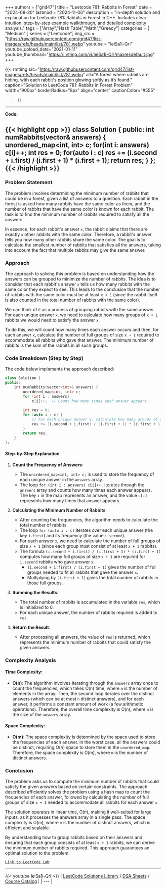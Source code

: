 
+++
authors = ["grid47"]
title = "Leetcode 781: Rabbits in Forest"
date = "2024-08-20"
lastmod = "2024-11-06"
description = "In-depth solution and explanation for Leetcode 781: Rabbits in Forest in C++. Includes clear intuition, step-by-step example walkthrough, and detailed complexity analysis."
tags = ["Array","Hash Table","Math","Greedy"]
categories = [
    "Medium"
]
series = ["Leetcode"]
img_src = "https://raw.githubusercontent.com/grid47/list-images/refs/heads/main/list/781.webp"
youtube = "leiSa1i-QrI"
youtube_upload_date="2021-01-11"
youtube_thumbnail="https://i.ytimg.com/vi/leiSa1i-QrI/maxresdefault.jpg"
+++


{{< rmtimg 
    src="https://raw.githubusercontent.com/grid47/list-images/refs/heads/main/list/781.webp" 
    alt="A forest where rabbits are hiding, with each rabbit's position glowing softly as it’s found."
    caption="Solution to LeetCode 781: Rabbits in Forest Problem"
    width="900px"
    borderRadius="8px"
    align="center" 
    captionColor="#555"
>}}
---
**Code:**

{{< highlight cpp >}}
class Solution {
public:
    int numRabbits(vector<int>& answers) {
        unordered_map<int, int> c;
        for(int i: answers)
        c[i]++;
        int res = 0;
        for(auto i : c) res += (i.second + i.first) / (i.first + 1) * (i.first + 1);
        return res;
    }
};
{{< /highlight >}}
---

### Problem Statement

The problem involves determining the minimum number of rabbits that could be in a forest, given a list of answers to a question. Each rabbit in the forest is asked how many rabbits have the same color as them, and the number of rabbits that have the same color is known for each rabbit. The task is to find the minimum number of rabbits required to satisfy all the answers.

In essence, for each rabbit's answer `x`, the rabbit claims that there are exactly `x` other rabbits with the same color. Therefore, a rabbit's answer tells you how many other rabbits share the same color. The goal is to calculate the smallest number of rabbits that satisfies all the answers, taking into account the fact that multiple rabbits may give the same answer.

### Approach

The approach to solving this problem is based on understanding how the answers can be grouped to minimize the number of rabbits. The idea is to consider that each rabbit's answer `x` tells us how many rabbits with the same color they expect to see. This leads to the conclusion that the number of rabbits with the same color must be at least `x + 1` (since the rabbit itself is also counted in the total number of rabbits with the same color).

We can think of it as a process of grouping rabbits with the same answer. For each unique answer `x`, we need to calculate how many groups of `x + 1` rabbits we would need to satisfy the answer `x`.

To do this, we will count how many times each answer occurs and then, for each answer `x`, calculate the number of full groups of size `x + 1` required to accommodate all rabbits who gave that answer. The minimum number of rabbits is the sum of the rabbits in all such groups.

### Code Breakdown (Step by Step)

The code below implements the approach described:

```cpp
class Solution {
public:
    int numRabbits(vector<int>& answers) {
        unordered_map<int, int> c;
        for (int i : answers)
            c[i]++;  // Count how many times each answer appears
        
        int res = 0;
        for (auto i : c) {
            // For each unique answer x, calculate how many groups of size x + 1 we need
            res += (i.second + i.first) / (i.first + 1) * (i.first + 1);
        }
        return res;
    }
};
```

#### Step-by-Step Explanation

1. **Count the Frequency of Answers**:
   - The `unordered_map<int, int> c;` is used to store the frequency of each unique answer in the `answers` array.
   - The loop `for (int i : answers) c[i]++;` iterates through the `answers` array and counts how many times each answer appears. The key `i` in the map represents an answer, and the value `c[i]` represents how many times that answer appears.

2. **Calculating the Minimum Number of Rabbits**:
   - After counting the frequencies, the algorithm needs to calculate the total number of rabbits.
   - The loop `for (auto i : c)` iterates over each unique answer (the key `i.first`) and its frequency (the value `i.second`).
   - For each answer `x`, we need to calculate the number of full groups of size `x + 1` (since each group must consist of at least `x + 1` rabbits).
   - The formula `(i.second + i.first) / (i.first + 1) * (i.first + 1)` computes how many full groups of size `x + 1` are required for `i.second` rabbits who gave answer `x`.
     - `(i.second + i.first) / (i.first + 1)` gives the number of full groups needed to fit all rabbits that gave the answer `x`.
     - Multiplying by `(i.first + 1)` gives the total number of rabbits in those full groups.

3. **Summing the Results**:
   - The total number of rabbits is accumulated in the variable `res`, which is initialized to 0.
   - For each unique answer, the number of rabbits required is added to `res`.

4. **Return the Result**:
   - After processing all answers, the value of `res` is returned, which represents the minimum number of rabbits that could satisfy the given answers.

### Complexity Analysis

#### Time Complexity:
- **O(n)**: The algorithm involves iterating through the `answers` array once to count the frequencies, which takes O(n) time, where `n` is the number of elements in the array. Then, the second loop iterates over the distinct answers (which can be at most `n` distinct answers), and for each answer, it performs a constant amount of work (a few arithmetic operations). Therefore, the overall time complexity is O(n), where `n` is the size of the `answers` array.

#### Space Complexity:
- **O(m)**: The space complexity is determined by the space used to store the frequencies of each answer. In the worst case, all the answers could be distinct, requiring O(n) space to store them in the `unordered_map`. Therefore, the space complexity is O(m), where `m` is the number of distinct answers.

### Conclusion

The problem asks us to compute the minimum number of rabbits that could satisfy the given answers based on certain constraints. The approach described efficiently solves the problem using a hash map to count the frequencies of each answer, followed by calculating the number of full groups of size `x + 1` needed to accommodate all rabbits for each answer `x`.

The solution operates in linear time, O(n), making it well-suited for large inputs, as it processes the answers array in a single pass. The space complexity is O(m), where `m` is the number of distinct answers, which is efficient and scalable.

By understanding how to group rabbits based on their answers and ensuring that each group consists of at least `x + 1` rabbits, we can derive the minimum number of rabbits required. This approach guarantees an optimal solution to the problem.

[`Link to LeetCode Lab`](https://leetcode.com/problems/rabbits-in-forest/description/)

---
{{< youtube leiSa1i-QrI >}}
| [LeetCode Solutions Library](https://grid47.xyz/leetcode/) / [DSA Sheets](https://grid47.xyz/sheets/) / [Course Catalog](https://grid47.xyz/courses/) |
| --- |
